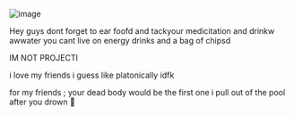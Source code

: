  ![image](https://github.com/user-attachments/assets/ef3a6147-25e8-46e2-9335-099d5ffce669)

Hey guys dont forget to ear foofd and tackyour medicitation and drinkw awwater you cant live on energy drinks and a bag of chipsd 

IM NOT PROJECTI 

i love my friends i guess like platonically idfk

for my friends ;
your dead body would be the first one i pull out of the pool after you drown  💋
